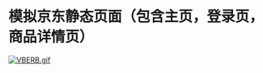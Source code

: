 # 模拟京东静态页面（包含主页，登录页，商品详情页）

[![VBERB.gif](https://i.postimg.cc/W3FWGzyW/VBERB.gif)](https://postimg.cc/8JGmDpNM)
